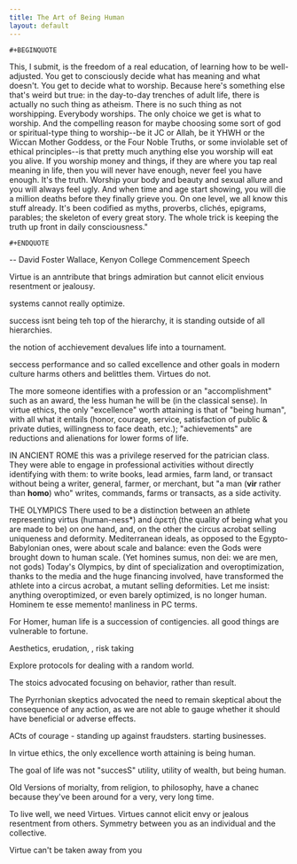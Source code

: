 ```yaml
---
title: The Art of Being Human
layout: default
---
```


```{=org}
#+BEGINQUOTE
```
This, I submit, is the freedom of a real education, of learning how to
be well-adjusted. You get to consciously decide what has meaning and
what doesn't. You get to decide what to worship. Because here's
something else that's weird but true: in the day-to-day trenches of
adult life, there is actually no such thing as atheism. There is no such
thing as not worshipping. Everybody worships. The only choice we get is
what to worship. And the compelling reason for maybe choosing some sort
of god or spiritual-type thing to worship--be it JC or Allah, be it YHWH
or the Wiccan Mother Goddess, or the Four Noble Truths, or some
inviolable set of ethical principles--is that pretty much anything else
you worship will eat you alive. If you worship money and things, if they
are where you tap real meaning in life, then you will never have enough,
never feel you have enough. It's the truth. Worship your body and beauty
and sexual allure and you will always feel ugly. And when time and age
start showing, you will die a million deaths before they finally grieve
you. On one level, we all know this stuff already. It's been codified as
myths, proverbs, clichés, epigrams, parables; the skeleton of every
great story. The whole trick is keeping the truth up front in daily
consciousness."

```{=org}
#+ENDQUOTE
```
-- David Foster Wallace, Kenyon College Commencement Speech

Virtue is an anntribute that brings admiration but cannot elicit envious
resentment or jealousy.

systems cannot really optimize.

success isnt being teh top of the hierarchy, it is standing outside of
all hierarchies.

the notion of acchievement devalues life into a tournament.

seccess performance and so called excellence and other goals in modern
culture harms others and belittles them. Virtues do not.

The more someone identifies with a profession or an \"accomplishment\"
such as an award, the less human he will be (in the classical sense). In
virtue ethics, the only \"excellence\" worth attaining is that of
\"being human\", with all what it entails (honor, courage, service,
satisfaction of public & private duties, willingness to face death,
etc.); \"achievements\" are reductions and alienations for lower forms
of life.

IN ANCIENT ROME this was a privilege reserved for the patrician class.
They were able to engage in professional activities without directly
identifying with them: to write books, lead armies, farm land, or
transact without being a writer, general, farmer, or merchant, but \"a
man (**vir** rather than **homo**) who\" writes, commands, farms or
transacts, as a side activity.

THE OLYMPICS There used to be a distinction between an athlete
representing virtus (human-ness\*) and ἀρετή (the quality of being what
you are made to be) on one hand, and, on the other the circus acrobat
selling uniqueness and deformity. Mediterranean ideals, as opposed to
the Egypto-Babylonian ones, were about scale and balance: even the Gods
were brought down to human scale. (Yet homines sumus, non dei: we are
men, not gods) Today\'s Olympics, by dint of specialization and
overoptimization, thanks to the media and the huge financing involved,
have transformed the athlete into a circus acrobat, a mutant selling
deformities. Let me insist: anything overoptimized, or even barely
optimized, is no longer human. Hominem te esse memento! manliness in PC
terms.

For Homer, human life is a succession of contigencies. all good things
are vulnerable to fortune.

Aesthetics, erudation, , risk taking

Explore protocols for dealing with a random world.

The stoics advocated focusing on behavior, rather than result.

The Pyrrhonian skeptics advocated the need to remain skeptical about the
consequence of any action, as we are not able to gauge whether it should
have beneficial or adverse effects.

ACts of courage - standing up against fraudsters. starting businesses.

In virtue ethics, the only excellence worth attaining is being human.

The goal of life was not \"succesS\" utility, utility of wealth, but
being human.

Old Versions of morialty, from religion, to philosophy, have a chanec
because they\'ve been around for a very, very long time.

To live well, we need Virtues. Virtues cannot elicit envy or jealous
resentment from others. Symmetry between you as an individual and the
collective.

Virtue can\'t be taken away from you

